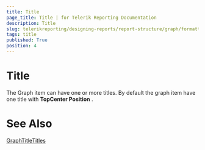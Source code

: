 ```yaml
---
title: Title
page_title: Title | for Telerik Reporting Documentation
description: Title
slug: telerikreporting/designing-reports/report-structure/graph/formatting-a-graph/title
tags: title
published: True
position: 4
---
```


# Title



The Graph item can have one or more titles.        	By default the graph item have one title with __TopCenter Position__ .       

# See Also
[GraphTitle](/reporting/api/Telerik.Reporting.GraphTitle)[Titles](/reporting/api/Telerik.Reporting.Graph#Telerik_Reporting_Graph_Titles)
